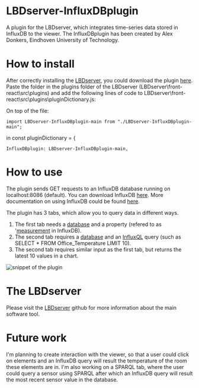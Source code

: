 # LBDserver-InfluxDBplugin
A plugin for the LBDserver, which integrates time-series data stored in InfluxDB to the viewer.
The InfluxDBplugin has been created by Alex Donkers, Eindhoven University of Technology. 

# How to install
After correctly installing the [LBDserver](https://github.com/LBDserver), you could download the plugin [here](https://github.com/AlexDonkers/LBDserver-InfluxDBplugin/archive/main.zip). Paste the folder in the plugins folder of the LBDserver (LBDserver\front-react\src\plugins\) and add the following lines of code to LBDserver\front-react\src\plugins\pluginDictionary.js:

On top of the file:
```
import LBDserver-InfluxDBplugin-main from "./LBDserver-InfluxDBplugin-main";
```
in const pluginDictionary = {

```
InfluxDBplugin: LBDserver-InfluxDBplugin-main,
```

# How to use
The plugin sends GET requests to an InfluxDB database running on localhost:8086 (default). You can download InfluxDB [here](https://portal.influxdata.com/downloads/). More documentation on using InfluxDB could be found [here](https://docs.influxdata.com/influxdb/v1.8/tools/shell/).

The plugin has 3 tabs, which allow you to query data in different ways. 
1. The first tab needs a [database](https://docs.influxdata.com/influxdb/v1.8/concepts/glossary/#database) and a property (refered to as '[measurement](https://docs.influxdata.com/influxdb/v1.8/concepts/glossary/#measurement) in InfluxDB). 
2. The second tab requires a [database](https://docs.influxdata.com/influxdb/v1.8/concepts/glossary/#database) and an [InfluxQL](https://docs.influxdata.com/influxdb/v1.8/query_language/explore-data/#the-basic-select-statement) query (such as SELECT * FROM Office_Temperature LIMIT 10). 
3. The second tab requires similar input as the first tab, but returns the latest 10 values in a chart.

![snippet of the plugin](https://i.ibb.co/ZH8sQ59/Influx-DBplugin.png)

# The LBDserver
Please visit the [LBDserver](https://github.com/LBDserver) github for more information about the main software tool. 

# Future work
I'm planning to create interaction with the viewer, so that a user could click on elements and an InfluxDB query will result the temperature of the room these elements are in.
I'm also working on a SPARQL tab, where the user could query a sensor using SPARQL after which an InfluxDB query will result the most recent sensor value in the database.

